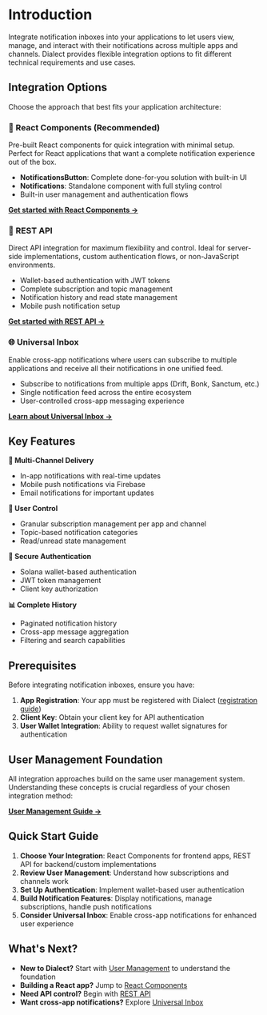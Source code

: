 # Introduction

Integrate notification inboxes into your applications to let users view, manage, and interact with their notifications across multiple apps and channels. Dialect provides flexible integration options to fit different technical requirements and use cases.

## Integration Options

Choose the approach that best fits your application architecture:

### 🎨 React Components (Recommended)
Pre-built React components for quick integration with minimal setup. Perfect for React applications that want a complete notification experience out of the box.

- **NotificationsButton**: Complete done-for-you solution with built-in UI
- **Notifications**: Standalone component with full styling control
- Built-in user management and authentication flows

**[Get started with React Components →](./sdk/index.md)**

### 🔧 REST API
Direct API integration for maximum flexibility and control. Ideal for server-side implementations, custom authentication flows, or non-JavaScript environments.

- Wallet-based authentication with JWT tokens
- Complete subscription and topic management
- Notification history and read state management
- Mobile push notification setup

**[Get started with REST API →](./api/index.md)**

### 🌐 Universal Inbox
Enable cross-app notifications where users can subscribe to multiple applications and receive all their notifications in one unified feed.

- Subscribe to notifications from multiple apps (Drift, Bonk, Sanctum, etc.)
- Single notification feed across the entire ecosystem
- User-controlled cross-app messaging experience

**[Learn about Universal Inbox →](./universal-inbox.md)**

## Key Features

**📱 Multi-Channel Delivery**
- In-app notifications with real-time updates
- Mobile push notifications via Firebase
- Email notifications for important updates

**🎯 User Control**
- Granular subscription management per app and channel
- Topic-based notification categories
- Read/unread state management

**🔐 Secure Authentication**
- Solana wallet-based authentication
- JWT token management
- Client key authorization

**📊 Complete History**
- Paginated notification history
- Cross-app message aggregation
- Filtering and search capabilities

## Prerequisites

Before integrating notification inboxes, ensure you have:

1. **App Registration**: Your app must be registered with Dialect ([registration guide](../setup/register-app.md))
2. **Client Key**: Obtain your client key for API authentication
3. **User Wallet Integration**: Ability to request wallet signatures for authentication

## User Management Foundation

All integration approaches build on the same user management system. Understanding these concepts is crucial regardless of your chosen integration method:

**[User Management Guide →](./user-management.md)**



## Quick Start Guide

1. **Choose Your Integration**: React Components for frontend apps, REST API for backend/custom implementations
2. **Review User Management**: Understand how subscriptions and channels work
3. **Set Up Authentication**: Implement wallet-based user authentication
4. **Build Notification Features**: Display notifications, manage subscriptions, handle push notifications
5. **Consider Universal Inbox**: Enable cross-app notifications for enhanced user experience

## What's Next?

- **New to Dialect?** Start with [User Management](./user-management.md) to understand the foundation
- **Building a React app?** Jump to [React Components](./sdk/index.md)
- **Need API control?** Begin with [REST API](./api/index.md)
- **Want cross-app notifications?** Explore [Universal Inbox](./universal-inbox.md)

